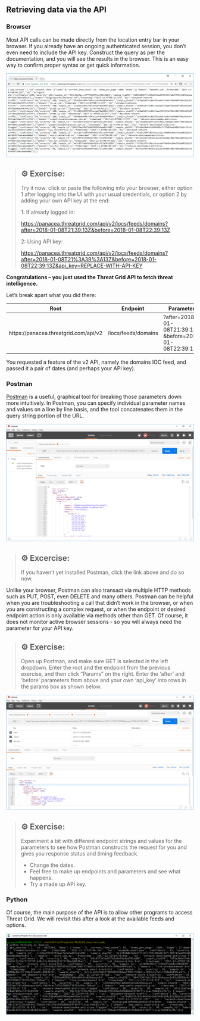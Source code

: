 ﻿
## Retrieving data via the API


### Browser
Most API calls can be made directly from the location entry bar in your browser.
If you already have an ongoing authenticated session, you don’t even need to
include the API key. Construct the query as per the documentation, and you will
see the results in the browser. This is an easy way to confirm proper syntax or
get quick information.

![Figure: Browser with feed loaded](https://raw.githubusercontent.com/CiscoDevNet/ThreatGRID/master/labs/cisco-threatgrid-102/assets/images/pic1.png)
<!-- original path: (/posts/files/cisco-threatgrid-102/assets/images/picN.png) -->

>##	&#9881; Exercise:
> 
> Try it now: click or paste the following into your browser, either option 1 after logging into the UI with your usual credentials, or option 2 by adding your own API key at the end:
>
> 1: If already logged in:
> 
> <https://panacea.threatgrid.com/api/v2/iocs/feeds/domains?after=2018-01-08T21:39:13Z&before=2018-01-08T22:39:13Z>
> 
> 2: Using API key:
> 
> <https://panacea.threatgrid.com/api/v2/iocs/feeds/domains?after=2018-01-08T21%3A39%3A13Z&before=2018-01-08T22:39:13Z&api_key=REPLACE-WITH-API-KEY>

**Congratulations – you just used the Threat Grid API to fetch threat
intelligence.**

Let’s break apart what you did there:

| Root                                  | Endpoint            | Parameters                                               |
|---------------------------------------|---------------------|----------------------------------------------------------|
| ht<i></i>tps://panacea.threatgrid.com/api/v2 | /iocs/feeds/domains | ?after=2018-01-08T21:39:13Z <br>&before=2018-01-08T22:39:13Z |

You requested a feature of the v2 API, namely the domains IOC feed, and passed it a
pair of dates (and perhaps your API key).

### Postman

[Postman](https://www.getpostman.com/) is a useful, graphical tool for breaking those parameters down more intuitively. In Postman, you can specify individual parameter names and values on a line by line basis, and the tool concatenates them in the query string
portion of the URL.

![Figure: Postman](https://raw.githubusercontent.com/CiscoDevNet/ThreatGRID/master/labs/cisco-threatgrid-102/assets/images/pic2.png)
<!-- ![Figure: Cisco threatGrid](/posts/files/cisco-threatgrid-102/assets/images/pic2.png) -->
>##  	&#9881; Excercise:
> 
> If you haven't yet installed Postman, click the link above and do so now.

Unlike your browser, Postman can also transact via multiple HTTP methods such as
PUT, POST, even DELETE and many others. Postman can be helpful when you are
troubleshooting a call that didn’t work in the browser, or when you are
constructing a complex request, or when the endpoint or desired endpoint action
is only available via methods other than GET. Of course, it does not monitor
active browser sessions - so you will always need the parameter for your API key.

>##  	&#9881; Exercise:
> 
> Open up Postman, and make sure GET is selected in the left dropdown. Enter the
> root and the endpoint from the previous exercise, and then click “Params” on the
> right. Enter the ‘after’ and ‘before’ parameters from above and your own ‘api\_key’ into rows
> in the params box as shown below.

![Figure: Postman usage](https://raw.githubusercontent.com/CiscoDevNet/ThreatGRID/master/labs/cisco-threatgrid-102/assets/images/pic3.png)
<!-- ![Figure: Cisco threatGrid](/posts/files/cisco-threatgrid-102/assets/images/pic3.png) -->

>## 	&#9881; Exercise:
> 
> Experiment a bit with different endpoint strings and values for the parameters to see how Postman constructs the request for you and gives you response status and timing feedback. 
> - Change the dates. 
> - Feel free to make up endpoints and parameters and see what happens. 
> - Try a made up API key. 

### Python

Of course, the main purpose of the API is to allow other programs to access
Threat Grid. We will revisit this after a look at the available feeds and options.

![Figure: Python script](https://raw.githubusercontent.com/CiscoDevNet/ThreatGRID/master/labs/cisco-threatgrid-102/assets/images/pic4.png)
<!-- ![Figure: Cisco threatGrid](/posts/files/cisco-threatgrid-102/assets/images/pic4.png) -->

